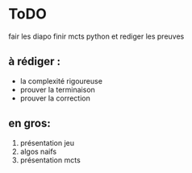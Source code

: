 ﻿# ToDO
fair les diapo
finir mcts python et rediger les preuves

## à rédiger :

- la complexité rigoureuse
- prouver la terminaison
- prouver la correction

## en gros:

1. présentation jeu
2. algos naifs
3. présentation mcts

